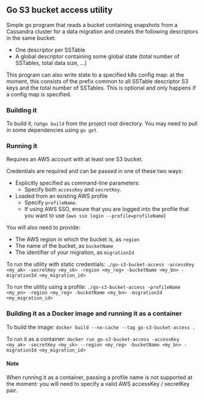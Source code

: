 ## Go S3 bucket access utility
Simple go program that reads a bucket containing snapshots from a Cassandra cluster for a data migration and creates 
the following descriptors in the same bucket:
- One descriptor per SSTable
- A global descriptor containing some global state (total number of SSTables, total data size, ...)

This program can also write state to a specified k8s config map: at the moment, this consists of the prefix common to 
all SSTable descriptor S3 keys and the total number of SSTables. This is optional and only happens if a config map is specified. 

### Building it
To build it, run`go build` from the project root directory. You may need to pull in some dependencies using `go get`.

### Running it

Requires an AWS account with at least one S3 bucket.

Credentials are required and can be passed in one of these two ways:
- Explicitly specified as command-line parameters:
    - Specify both `accessKey` and `secretKey`.
- Loaded from an existing AWS profile
    - Specify `profileName`.
    - If using AWS SSO, ensure that you are logged into the profile that you want to use (`aws sso login --profile=profileName`)

You will also need to provide:
- The AWS region in which the bucket is, as `region`
- The name of the bucket, as `bucketName`
- The identifier of your migration, as `migrationId`

To run the utility with static credentials:
`./go-s3-bucket-access -accessKey <my_ak> -secretKey <my_sk> -region <my_reg> -bucketName <my_bn> -migrationId <my_migration_id>`

To run the utility using a profile:
`./go-s3-bucket-access -profileName <my_pn> -region <my_reg> -bucketName <my_bn> -migrationId <my_migration_id>`

### Building it as a Docker image and running it as a container

To build the image:
`docker build --no-cache --tag go-s3-bucket-access .`

To run it as a container:
`docker run go-s3-bucket-access -accessKey <my_ak> -secretKey <my_sk> --region <my_reg> -bucketName <my_bn> -migrationId <my_migration_id>`

#### Note

When running it as a container, passing a profile name is not supported at the moment: you will need to specify a valid AWS accessKey / secretKey pair. 
